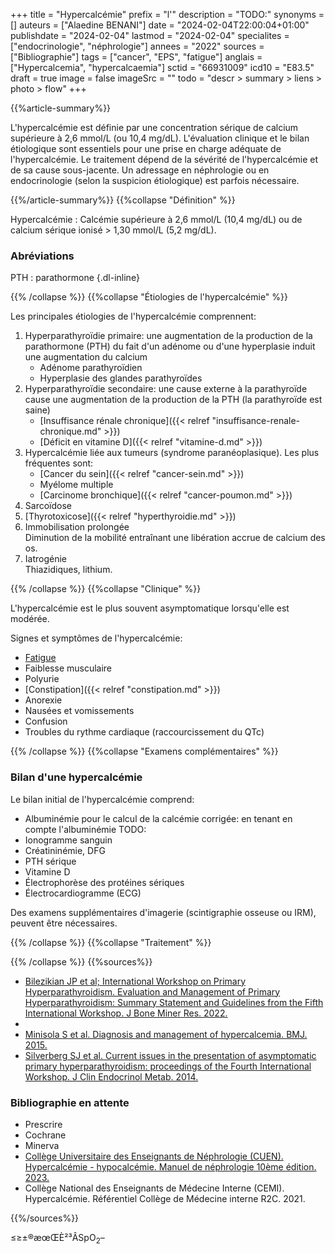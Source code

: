 +++
title = "Hypercalcémie"
prefix = "l'"
description = "TODO:"
synonyms = []
auteurs = ["Alaedine BENANI"]
date = "2024-02-04T22:00:04+01:00"
publishdate = "2024-02-04"
lastmod = "2024-02-04"
specialites = ["endocrinologie", "néphrologie"]
annees = "2022"
sources = ["Bibliographie"]
tags = ["cancer", "EPS", "fatigue"]
anglais = ["Hypercalcemia", "hypercalcaemia"]
sctid = "66931009"
icd10 = "E83.5"
draft = true
image = false
imageSrc = ""
todo = "descr > summary > liens > photo > flow"
+++

{{%article-summary%}}

L'hypercalcémie est définie par une concentration sérique de calcium supérieure à 2,6 mmol/L (ou 10,4 mg/dL). L'évaluation clinique et le bilan étiologique sont essentiels pour une prise en charge adéquate de l'hypercalcémie. Le traitement dépend de la sévérité de l'hypercalcémie et de sa cause sous-jacente. Un adressage en néphrologie ou en endocrinologie (selon la suspicion étiologique) est parfois nécessaire.

{{%/article-summary%}}
{{%collapse "Définition" %}}

Hypercalcémie
: Calcémie supérieure à 2,6 mmol/L (10,4 mg/dL) ou de calcium sérique ionisé > 1,30 mmol/L (5,2 mg/dL).

### Abréviations

PTH
: parathormone
{.dl-inline}

{{% /collapse %}}
{{%collapse "Étiologies de l'hypercalcémie" %}}

Les principales étiologies de l'hypercalcémie comprennent:

1. Hyperparathyroïdie primaire: une augmentation de la production de la parathormone (PTH) du fait d'un adénome ou d'une hyperplasie induit une augmentation du calcium
    - Adénome parathyroïdien
    - Hyperplasie des glandes parathyroïdes
2. Hyperparathyroïdie secondaire: une cause externe à la parathyroïde cause une augmentation de la production de la PTH (la parathyroïde est saine)
    - [Insuffisance rénale chronique]({{< relref "insuffisance-renale-chronique.md" >}})
    - [Déficit en vitamine D]({{< relref "vitamine-d.md" >}})
3. Hypercalcémie liée aux tumeurs (syndrome paranéoplasique). Les plus fréquentes sont:
    - [Cancer du sein]({{< relref "cancer-sein.md" >}})
    - Myélome multiple
    - [Carcinome bronchique]({{< relref "cancer-poumon.md" >}})
4. Sarcoïdose
5. [Thyrotoxicose]({{< relref "hyperthyroidie.md" >}})
6. Immobilisation prolongée  
  Diminution de la mobilité entraînant une libération accrue de calcium des os.
7. Iatrogénie  
  Thiazidiques, lithium.

{{% /collapse %}}
{{%collapse "Clinique" %}}

L'hypercalcémie est le plus souvent asymptomatique lorsqu'elle est modérée.

Signes et symptômes de l'hypercalcémie:

- [Fatigue](/tags/fatigue/)
- Faiblesse musculaire
- Polyurie
- [Constipation]({{< relref "constipation.md" >}})
- Anorexie
- Nausées et vomissements
- Confusion
- Troubles du rythme cardiaque (raccourcissement du QTc)

{{% /collapse %}}
{{%collapse "Examens complémentaires" %}}

### Bilan d'une hypercalcémie

Le bilan initial de l'hypercalcémie comprend:

- Albuminémie pour le calcul de la calcémie corrigée: en tenant en compte l'albuminémie TODO:
- Ionogramme sanguin
- Créatininémie, DFG
- PTH sérique
- Vitamine D
- Électrophorèse des protéines sériques
- Électrocardiogramme (ECG)

Des examens supplémentaires d'imagerie (scintigraphie osseuse ou IRM), peuvent être nécessaires.

{{% /collapse %}}
{{%collapse "Traitement" %}}


{{% /collapse %}}
{{%sources%}}

- [Bilezikian JP et al; International Workshop on Primary Hyperparathyroidism. Evaluation and Management of Primary Hyperparathyroidism: Summary Statement and Guidelines from the Fifth International Workshop. J Bone Miner Res. 2022.]()
- 
- [Minisola S et al. Diagnosis and management of hypercalcemia. BMJ. 2015.]()
- [Silverberg SJ et al. Current issues in the presentation of asymptomatic primary hyperparathyroidism: proceedings of the Fourth International Workshop. J Clin Endocrinol Metab. 2014.]()

### Bibliographie en attente

- Prescrire
- Cochrane
- Minerva
- [Collège Universitaire des Enseignants de Néphrologie (CUEN). Hypercalcémie - hypocalcémie. Manuel de néphrologie 10ème édition. 2023.](https://cuen.fr/manuel3/spip.php?article28)
- Collège National des Enseignants de Médecine Interne (CEMI). Hypercalcémie. Référentiel Collège de Médecine interne R2C. 2021.

{{%/sources%}}

≤≥±®æœŒÈ²³ÂSpO<sub>2</sub>–
